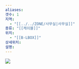```yaml
---
aliases: 
갯수: 1
지역:
  - "[[../../ZONE/사무실|사무실]]"
종류: "[[케이블]]"
위치:
  - "[[B-LBOX]]"
상세위치: 
설명:
---
```

![](http://192.168.50.22/devices/241005_IMG_0022.jpg)
